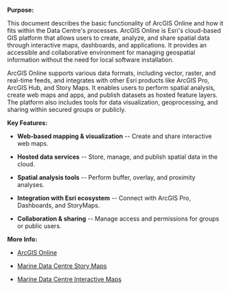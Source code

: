 **Purpose:**

This document describes the basic functionality of ArcGIS Online and how it fits within the Data Centre's processes. ArcGIS Online is Esri's cloud-based GIS platform that allows users to create, analyze, and share spatial data through interactive maps, dashboards, and applications. It provides an accessible and collaborative environment for managing geospatial information without the need for local software installation.

ArcGIS Online supports various data formats, including vector, raster, and real-time feeds, and integrates with other Esri products like ArcGIS Pro, ArcGIS Hub, and Story Maps. It enables users to perform spatial analysis, create web maps and apps, and publish datasets as hosted feature layers. The platform also includes tools for data visualization, geoprocessing, and sharing within secured groups or publicly.

**Key Features:**

- **Web-based mapping & visualization** -- Create and share interactive web maps.

- **Hosted data services** -- Store, manage, and publish spatial data in the cloud.

- **Spatial analysis tools** -- Perform buffer, overlay, and proximity analyses.

- **Integration with Esri ecosystem** -- Connect with ArcGIS Pro, Dashboards, and StoryMaps.

- **Collaboration & sharing** -- Manage access and permissions for groups or public users.

**More Info:**

- [ArcGIS Online](https://www.arcgis.com/index.html)

- [Marine Data Centre Story Maps](https://marinedata.psf.ca/knowledge-hubs/storytelling/)

- [Marine Data Centre Interactive Maps](https://maps.sogdatacentre.ca/search?collection=appAndMap)
